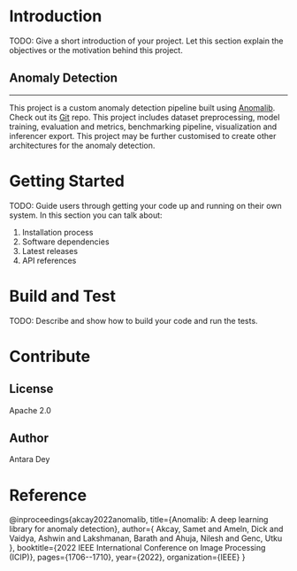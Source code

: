 # Introduction 
TODO: Give a short introduction of your project. Let this section explain the objectives or the motivation behind this project. 
## Anomaly Detection 
-----------------------------------------
This project is a custom anomaly detection pipeline built using [Anomalib](https://anomalib.readthedocs.io/en/latest/index.html). Check out its [Git](https://github.com/openvinotoolkit/anomalib) repo.
This project includes dataset preprocessing, model training, evaluation and metrics, benchmarking pipeline, visualization and inferencer export. This project may be further customised to create other architectures for the anomaly detection.


# Getting Started
TODO: Guide users through getting your code up and running on their own system. In this section you can talk about:
1.	Installation process
2.	Software dependencies
3.	Latest releases
4.	API references

# Build and Test
TODO: Describe and show how to build your code and run the tests. 

# Contribute

## License
Apache 2.0

## Author
Antara Dey 

# Reference
@inproceedings{akcay2022anomalib,
  title={Anomalib: A deep learning library for anomaly detection},
  author={
    Akcay, Samet and
    Ameln, Dick and
    Vaidya, Ashwin and
    Lakshmanan, Barath
    and Ahuja, Nilesh
    and Genc, Utku
  },
  booktitle={2022 IEEE International Conference on Image Processing (ICIP)},
  pages={1706--1710},
  year={2022},
  organization={IEEE}
}


